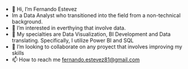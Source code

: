 - 👋 Hi, I’m Fernando Estevez
- Im a Data Analyst who transitioned into the field from a non-technical background.
- 👀 I’m interested in everthying that involve data.
- 🌱 My specialties are Data Visualization, BI Development and Data translating. Specifically, I utilize Power BI and SQL
- 💞️ I’m looking to collaborate on any proyect that involves improving my skills
- 📫 How to reach me fernando.estevez81@gmail.com

<!---
festevez81/festevez81 is a ✨ special ✨ repository because its `README.md` (this file) appears on your GitHub profile.
You can click the Preview link to take a look at your changes.
--->
